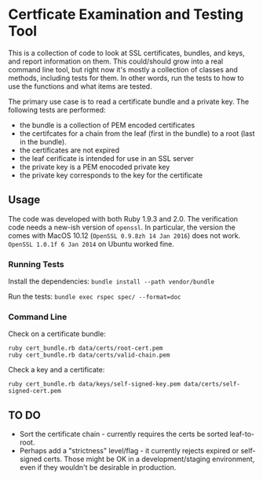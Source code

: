 
# Certficate Examination and Testing Tool
This is a collection of code to look at SSL certificates, bundles, and keys,
and report information on them.  This could/should grow into a real command line
tool, but right now it's mostly a collection of classes and methods,
including tests for them.  In other words, run the tests to how to use the
functions and what items are tested.

The primary use case is to read a certificate bundle and a private key.  The
following tests are performed:

* the bundle is a collection of PEM encoded certificates
* the certifcates for a chain from the leaf (first in the bundle) to a root
  (last in the bundle).
* the certificates are not expired
* the leaf cerificate is intended for use in an SSL server
* the private key is a PEM enocoded private key
* the private key corresponds to the key for the certificate

## Usage
The code was developed with both Ruby 1.9.3 and 2.0.  The verification code
needs a new-ish version of `openssl`.  In particular, the version the comes
with MacOS 10.12 (`OpenSSL 0.9.8zh 14 Jan 2016`) does not work.  
`OpenSSL 1.0.1f 6 Jan 2014` on Ubuntu worked fine.

### Running Tests
Install the dependencies:
```bundle install --path vendor/bundle```

Run the tests:
```bundle exec rspec spec/ --format=doc```

### Command Line
Check on a certificate bundle:

```
ruby cert_bundle.rb data/certs/root-cert.pem
ruby cert_bundle.rb data/certs/valid-chain.pem
```

Check a key and a certificate:

```
ruby cert_bundle.rb data/keys/self-signed-key.pem data/certs/self-signed-cert.pem
```

## TO DO
* Sort the certificate chain - currently requires the certs be sorted leaf-to-root.
* Perhaps add a "strictness" level/flag - it currently rejects expired or
  self-signed certs. Those might be OK in a development/staging environment,
  even if they wouldn't be desirable in production.

